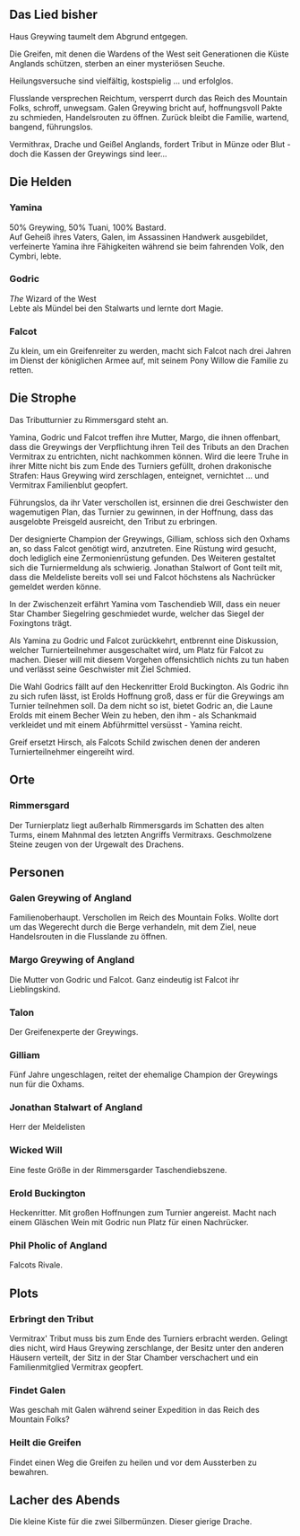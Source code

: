 ## Das Lied bisher
Haus Greywing taumelt dem Abgrund entgegen.

Die Greifen, mit denen die Wardens of the West seit Generationen die Küste Anglands schützen, sterben an einer mysteriösen Seuche.

Heilungsversuche sind vielfältig, kostspielig ... und erfolglos.

Flusslande versprechen Reichtum, versperrt durch das Reich des Mountain Folks, schroff, unwegsam. Galen Greywing bricht auf, hoffnungsvoll Pakte zu schmieden, Handelsrouten zu öffnen. Zurück bleibt die Familie, wartend, bangend, führungslos.

Vermithrax, Drache und Geißel Anglands, fordert Tribut in Münze oder Blut - doch die Kassen der Greywings sind leer...

## Die Helden
### Yamina
50% Greywing, 50% Tuani, 100% Bastard.   
Auf Geheiß ihres Vaters, Galen, im Assassinen Handwerk ausgebildet, verfeinerte Yamina ihre Fähigkeiten während sie beim fahrenden Volk, den Cymbri, lebte.

### Godric
_The_ Wizard of the West   
Lebte als Mündel bei den Stalwarts und lernte dort Magie.

### Falcot
Zu klein, um ein Greifenreiter zu werden, macht sich Falcot nach drei Jahren im Dienst der königlichen Armee auf, mit seinem Pony Willow die Familie zu retten.

## Die Strophe
Das Tributturnier zu Rimmersgard steht an.

Yamina, Godric und Falcot treffen ihre Mutter, Margo, die ihnen offenbart, dass die Greywings der Verpflichtung ihren Teil des Tributs an den Drachen Vermitrax zu entrichten, nicht nachkommen können. Wird die leere Truhe in ihrer Mitte nicht bis zum Ende des Turniers gefüllt, drohen drakonische Strafen: Haus Greywing wird zerschlagen, enteignet, vernichtet ... und Vermitrax Familienblut geopfert.

Führungslos, da ihr Vater verschollen ist, ersinnen die drei Geschwister den wagemutigen Plan, das Turnier zu gewinnen, in der Hoffnung, dass das ausgelobte Preisgeld ausreicht, den Tribut zu erbringen.

Der designierte Champion der Greywings, Gilliam, schloss sich den Oxhams an, so dass Falcot genötigt wird, anzutreten. Eine Rüstung wird gesucht, doch lediglich eine Zermonienrüstung gefunden. Des Weiteren gestaltet sich die Turniermeldung als schwierig. Jonathan Stalwort of Gont teilt mit, dass die Meldeliste bereits voll sei und Falcot höchstens als Nachrücker gemeldet werden könne.

In der Zwischenzeit erfährt Yamina vom Taschendieb Will, dass ein neuer Star Chamber Siegelring geschmiedet wurde, welcher das Siegel der Foxingtons trägt.

Als Yamina zu Godric und Falcot zurückkehrt, entbrennt eine Diskussion, welcher Turnierteilnehmer ausgeschaltet wird, um Platz für Falcot zu machen. Dieser will mit diesem Vorgehen offensichtlich nichts zu tun haben und verlässt seine Geschwister mit Ziel Schmied.

Die Wahl Godrics fällt auf den Heckenritter Erold Buckington. Als Godric ihn zu sich rufen lässt, ist Erolds Hoffnung groß, dass er für die Greywings am Turnier teilnehmen soll. Da dem nicht so ist, bietet Godric an, die Laune Erolds mit einem Becher Wein zu heben, den ihm - als Schankmaid verkleidet und mit einem Abführmittel versüsst - Yamina reicht.

Greif ersetzt Hirsch, als Falcots Schild zwischen denen der anderen Turnierteilnehmer eingereiht wird.

## Orte
### Rimmersgard
Der Turnierplatz liegt außerhalb Rimmersgards im Schatten des alten Turms, einem Mahnmal des letzten Angriffs Vermitraxs. Geschmolzene Steine zeugen von der Urgewalt des Drachens.

## Personen
### Galen Greywing of Angland
Familienoberhaupt. Verschollen im Reich des Mountain Folks. Wollte dort um das Wegerecht durch die Berge verhandeln, mit dem Ziel, neue Handelsrouten in die Flusslande zu öffnen.

### Margo Greywing of Angland
Die Mutter von Godric und Falcot. Ganz eindeutig ist Falcot ihr Lieblingskind.

### Talon
Der Greifenexperte der Greywings.

### Gilliam
Fünf Jahre ungeschlagen, reitet der ehemalige Champion der Greywings nun für die Oxhams.

### Jonathan Stalwart of Angland
Herr der Meldelisten

### Wicked Will
Eine feste Größe in der Rimmersgarder Taschendiebszene.

### Erold Buckington
Heckenritter. Mit großen Hoffnungen zum Turnier angereist. Macht nach einem Gläschen Wein mit Godric nun Platz für einen Nachrücker.

### Phil Pholic of Angland
Falcots Rivale.

## Plots

### Erbringt den Tribut
Vermitrax' Tribut muss bis zum Ende des Turniers erbracht werden.
Gelingt dies nicht, wird Haus Greywing zerschlange, der Besitz unter den anderen Häusern verteilt, der Sitz in der Star Chamber verschachert und ein Familienmitglied Vermitrax geopfert.

### Findet Galen
Was geschah mit Galen während seiner Expedition in das Reich des Mountain Folks?

### Heilt die Greifen
Findet einen Weg die Greifen zu heilen und vor dem Aussterben zu bewahren.

## Lacher des Abends
Die kleine Kiste für die zwei Silbermünzen. Dieser gierige Drache.
